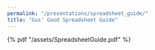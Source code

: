 ```yaml
---
permalink: "/presentations/spreadsheet_guide/"
title: "Gus' Good Spreadsheet Guide"
---
```


<link rel="stylesheet" href="/assets/css/wide.css">

{% pdf "/assets/SpreadsheetGuide.pdf" %}